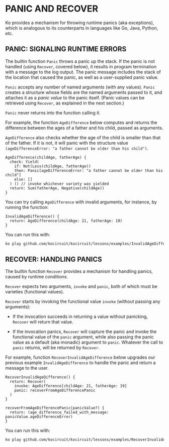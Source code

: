 # PANIC AND RECOVER

Ko provides a mechanism for throwing runtime panics (aka exceptions),
which is analogous to its counterparts in languages like Go, Java, Python, etc.

## PANIC: SIGNALING RUNTIME ERRORS

The builtin function `Panic` throws a panic up the stack.
If the panic is not handled (using `Recover`, covered below),
it results in program termination with a message to the log output.
The panic message includes the stack of the location that caused
the panic, as well as a user-supplied panic value.

`Panic` accepts any number of named arguments (with any values).
`Panic` creates a structure whose fields are the named arguments 
passed to it, and attaches it as a _panic value_ to the panic itself.
(Panic values can be retrieved using `Recover`, as explained in the next section.)

`Panic` never returns into the function calling it.

For example, the function `AgeDifference` below computes and returns the
difference between the ages of a father and his child, passed as arguments.

`AgeDifference` also checks whether the age of the child is smaller than
that of the father. If it is not, it will panic with the structure value
`(ageDifferenceError: "a father cannot be older than his child")`.

```ko
AgeDifference(childAge, fatherAge) {
  check: Yield(
    if: Not(Less(childAge, fatherAge))
    then: Panic[ageDifferenceError: "a father cannot be older than his child"]
    else: []
  ) () // invoke whichever variety was yielded
  return: Sum(fatherAge, Negative(childAge))
}
```

You can try calling `AgeDifference` with invalid arguments, for instance,
by running the function:

```ko
InvalidAgeDifference() {
  return: AgeDifference(childAge: 21, fatherAge: 19)
}
```

You can run this with:

```bash
ko play github.com/kocircuit/kocircuit/lessons/examples/InvalidAgeDifference
```

## RECOVER: HANDLING PANICS

The builtin function `Recover` provides a mechanism for handling panics,
caused by runtime conditions.

`Recover` expects two arguments, `invoke` and `panic`, both of which must be varieties (functional values).

`Recover` starts by invoking the functional value `invoke` (without passing any arguments):

* If the invocation succeeds in returning a value without panicking, `Recover` will return that value.

* If the invocation panics, `Recover` will capture the panic and invoke
  the functional value of the `panic` argument, while also passing the panic value
  as a default (aka monadic) argument to `panic`. Whatever the call to `panic` returns,
  will be returned by `Recover`.

For example, function `RecoverInvalidAgeDifference` below upgrades our
previous example `InvalidAgeDifference` to handle the panic and return
a message to the user.

```ko
RecoverInvalidAgeDifference() {
  return: Recover(
    invoke: AgeDifference[childAge: 21, fatherAge: 19]
    panic: recoverFromAgeDifferencePanic
  )
}

recoverFromAgeDifferencePanic(panicValue?) {
  return: (age_difference_failed_with_message: panicValue.ageDifferenceError)
}
```

You can run this with:

```bash
ko play github.com/kocircuit/kocircuit/lessons/examples/RecoverInvalidAgeDifference
```
